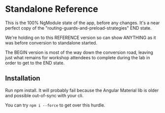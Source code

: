 # Standalone Reference

This is the 100% NgModule state of the app, before any changes. It's a near perfect copy of the "routing-guards-and-preload-strategies" END state.

We're holding on to this REFERENCE version so can show ANYTHING as it was before conversion to standalone started. 

The BEGIN version is most of the way down the conversion road, leaving just what remains for workshop attendees to complete during the lab in order to get to the END state.

## Installation

Run npm install. It will probably fail because the Angular Material lib is older and possible out-of-sync with your cli.

You can try `npm i --force` to get over this hurdle.
